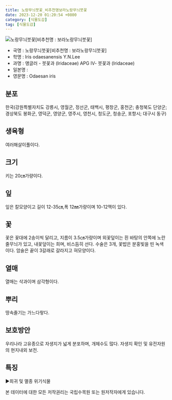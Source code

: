 ```yaml
---
title: 노랑무늬붓꽃_비추천명보라노랑무늬붓꽃
date: 2023-12-20 01:20:54 +0800
category: [식물도감]
tag: [식물도감]
---
```




![노랑무늬붓꽃[비추천명 : 보라노랑무늬붓꽃]](/fileUpload/plants/basic/Iridaceae/Iris/15240/1_th2.JPG)
- 국명 : 노랑무늬붓꽃[비추천명 : 보라노랑무늬붓꽃]
- 학명 : Iris odaesanensis Y.N.Lee
- 과명 : 앵글러 - 붓꽃과 (Iridaceae) APG Ⅳ- 붓꽃과 (Iridaceae)
- 일본명 : 
- 영문명 : Odaesan iris


## 분포
한국(강원특별자치도 강릉시, 영월군, 정선군, 태백시, 평창군, 홍천군; 충청북도 단양군; 경상북도 봉화군, 영덕군, 영양군, 영주시, 영천시, 청도군, 청송군, 포항시; 대구시 동구) 
## 생육형
여러해살이풀이다.
## 크기
키는 20㎝가량이다.
## 잎
잎은 칼모양이고 길이 12-35㎝,폭 12㎜가량이며 10-12맥이 있다.
## 꽃
꽃은 꽃대에 2송이씩 달리고, 지름이 3.5㎝가량이며 외꽃덮이는 흰 바탕의 안쪽에 노란 줄무늬가 있고, 내꽃덮이는 희며, 비스듬히 선다. 수술은 3개, 꽃밥은 분홍빛을 띤 녹색이다. 암술은 끝이 3갈래로 갈라지고 혀모양이다.
## 열매
열매는 삭과이며 삼각형이다.
## 뿌리
땅속줄기는 가느다랗다.
## 보호방안
우리나라 고유종으로 자생지가 넓게 분포하며, 개체수도 많다. 자생지 확인 및 유전자원의 현지내외 보전.
## 특징
▶희귀 및 멸종 위기식물






본 데이터에 대한 모든 저작권리는 국립수목원 또는 원저작자에게 있습니다.
